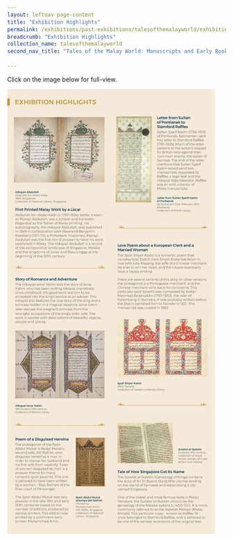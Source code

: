 ```yaml
---
layout: leftnav-page-content
title: "Exhibition Highlights"
permalink: /exhibitions/past-exhibitions/talesofthemalayworld/exhibition-highlights/
breadcrumb: "Exhibition Highlights"
collection_name: talesofthemalayworld
second_nav_title: "Tales of the Malay World: Manuscripts and Early Books"

---
```


<p>Click on the image below for full-view.</p>

<a href="/images/event-images/tmw/tales-of-the-malay-world-exhibition-highlights-high.jpg"><img src="/images/event-images/tmw/tales-of-the-malay-world-exhibition-highlights-low.jpg" alt="An image with selected exhibition artefacts and its brief information."></a>